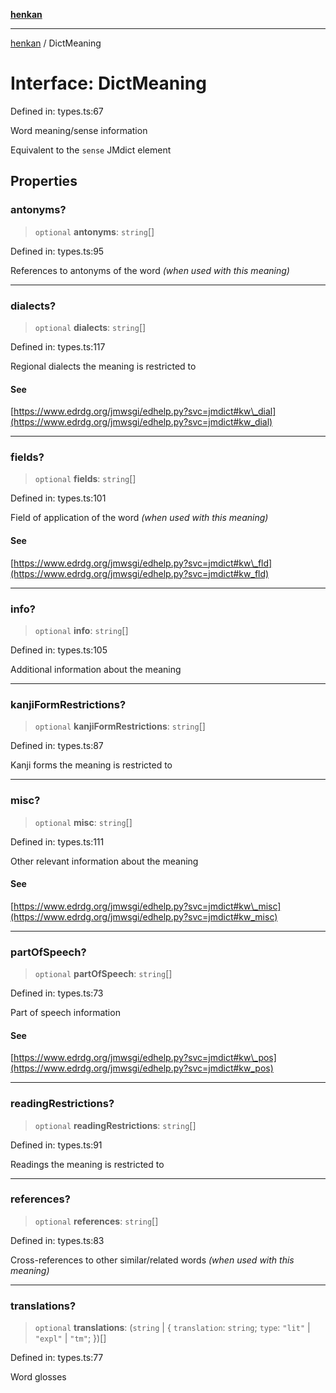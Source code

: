 [**henkan**](../README.md)

***

[henkan](../README.md) / DictMeaning

# Interface: DictMeaning

Defined in: types.ts:67

Word meaning/sense information

Equivalent to the `sense` JMdict element

## Properties

### antonyms?

> `optional` **antonyms**: `string`[]

Defined in: types.ts:95

References to antonyms of the word *(when used with this meaning)*

***

### dialects?

> `optional` **dialects**: `string`[]

Defined in: types.ts:117

Regional dialects the meaning is restricted to

#### See

[https://www.edrdg.org/jmwsgi/edhelp.py?svc=jmdict#kw\_dial](https://www.edrdg.org/jmwsgi/edhelp.py?svc=jmdict#kw_dial)

***

### fields?

> `optional` **fields**: `string`[]

Defined in: types.ts:101

Field of application of the word *(when used with this meaning)*

#### See

[https://www.edrdg.org/jmwsgi/edhelp.py?svc=jmdict#kw\_fld](https://www.edrdg.org/jmwsgi/edhelp.py?svc=jmdict#kw_fld)

***

### info?

> `optional` **info**: `string`[]

Defined in: types.ts:105

Additional information about the meaning

***

### kanjiFormRestrictions?

> `optional` **kanjiFormRestrictions**: `string`[]

Defined in: types.ts:87

Kanji forms the meaning is restricted to

***

### misc?

> `optional` **misc**: `string`[]

Defined in: types.ts:111

Other relevant information about the meaning

#### See

[https://www.edrdg.org/jmwsgi/edhelp.py?svc=jmdict#kw\_misc](https://www.edrdg.org/jmwsgi/edhelp.py?svc=jmdict#kw_misc)

***

### partOfSpeech?

> `optional` **partOfSpeech**: `string`[]

Defined in: types.ts:73

Part of speech information

#### See

[https://www.edrdg.org/jmwsgi/edhelp.py?svc=jmdict#kw\_pos](https://www.edrdg.org/jmwsgi/edhelp.py?svc=jmdict#kw_pos)

***

### readingRestrictions?

> `optional` **readingRestrictions**: `string`[]

Defined in: types.ts:91

Readings the meaning is restricted to

***

### references?

> `optional` **references**: `string`[]

Defined in: types.ts:83

Cross-references to other similar/related words *(when used with this meaning)*

***

### translations?

> `optional` **translations**: (`string` \| \{ `translation`: `string`; `type`: `"lit"` \| `"expl"` \| `"tm"`; \})[]

Defined in: types.ts:77

Word glosses
